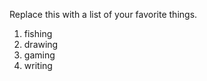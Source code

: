 Replace this with a list of your favorite things.
<ol>
  <li>fishing</li>
  <li>drawing</li>
  <li>gaming</li>
  <li>writing</li>
  </ol>

